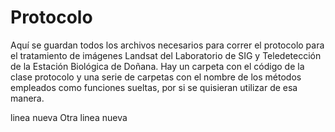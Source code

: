 ﻿# Protocolo
Aquí se guardan todos los archivos necesarios para correr el protocolo para el tratamiento de imágenes Landsat del Laboratorio de SIG y Teledetección de la Estación Biológica de Doñana.
Hay un carpeta con el código de la clase protocolo y una serie de carpetas con el nombre de los métodos empleados como funciones sueltas, por si se quisieran utilizar de esa manera.

linea nueva
Otra linea nueva

